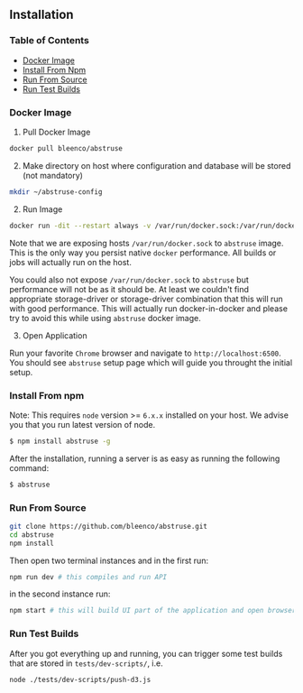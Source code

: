 ## Installation

### Table of Contents

* [Docker Image](#docker-image)
* [Install From Npm](#install-from-npm)
* [Run From Source](#run-from-source)
* [Run Test Builds](#run-test-builds)

### Docker Image

1. Pull Docker Image

```sh
docker pull bleenco/abstruse
```

2. Make directory on host where configuration and database will be stored (not mandatory)

```sh
mkdir ~/abstruse-config
```

2. Run Image

```sh
docker run -dit --restart always -v /var/run/docker.sock:/var/run/docker.sock -v ~/abstruse-config:/root/.abstruse -p 6500:6500 bleenco/abstruse
```

Note that we are exposing hosts `/var/run/docker.sock` to `abstruse` image. This is the only way you persist native `docker` performance.
All builds or jobs will actually run on the host.

You could also not expose `/var/run/docker.sock` to `abstruse` but performance will not be as it should be. At least we couldn't find appropriate
storage-driver or storage-driver combination that this will run with good performance. This will actually run docker-in-docker and please try to avoid
this while using `abstruse` docker image.

3. Open Application

Run your favorite `Chrome` browser and navigate to `http://localhost:6500`. You should see `abstruse` setup page which will guide you
throught the initial setup.

### Install From npm

Note: This requires `node` version >= `6.x.x` installed on your host. We advise you that you run latest version of node.

```sh
$ npm install abstruse -g
```

After the installation, running a server is as easy as running the following command:

```sh
$ abstruse
```

### Run From Source

```sh
git clone https://github.com/bleenco/abstruse.git
cd abstruse
npm install
```

Then open two terminal instances and in the first run:

```sh
npm run dev # this compiles and run API
```

in the second instance run:

```sh
npm start # this will build UI part of the application and open browser at http://localhost:8000
```

### Run Test Builds

After you got everything up and running, you can trigger some test builds that are stored in `tests/dev-scripts/`, i.e.

```sh
node ./tests/dev-scripts/push-d3.js
```
